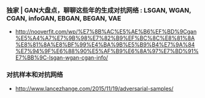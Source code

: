 ### 独家 | GAN大盘点，聊聊这些年的生成对抗网络 : LSGAN, WGAN, CGAN, infoGAN, EBGAN, BEGAN, VAE
- http://nooverfit.com/wp/%E7%8B%AC%E5%AE%B6%EF%BD%9Cgan%E5%A4%A7%E7%9B%98%E7%82%B9%EF%BC%8C%E8%81%8A%E8%81%8A%E8%BF%99%E4%BA%9B%E5%B9%B4%E7%9A%84%E7%94%9F%E6%88%90%E5%AF%B9%E6%8A%97%E7%BD%91%E7%BB%9C-lsgan-wgan-cgan-info/

### 对抗样本和对抗网络 
+ http://www.lancezhange.com/2015/11/19/adversarial-samples/